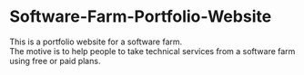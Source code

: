 # Software-Farm-Portfolio-Website
This is a portfolio website for a software farm. <br />
The motive is to help people to take technical services from a software farm using free or paid plans. <br />

